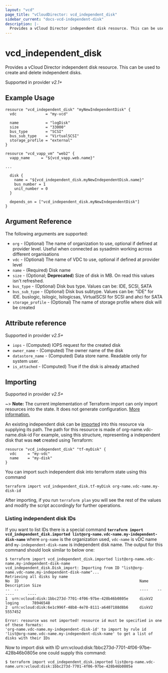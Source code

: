 ```yaml
---
layout: "vcd"
page_title: "vCloudDirector: vcd_independent_disk"
sidebar_current: "docs-vcd-independent-disk"
description: |-
  Provides a vCloud Director independent disk resource. This can be used to create and delete independent disks.
---
```


# vcd\_independent\_disk

Provides a vCloud Director independent disk resource. This can be used to create and delete independent disks.

Supported in provider *v2.1+*

## Example Usage

```
resource "vcd_independent_disk" "myNewIndependentDisk" {  
  vdc             = "my-vcd"
  
  name            = "logDisk"
  size            = "33000"
  bus_type        = "SCSI"
  bus_sub_type    = "VirtualSCSI"
  storage_profile = "external"
}

resource "vcd_vapp_vm" "web2" {
  vapp_name     = "${vcd_vapp.web.name}"

...
  
  disk {
    name = "${vcd_independent_disk.myNewIndependentDisk.name}"
    bus_number = 1
    unit_number = 0
  }

  depends_on = ["vcd_independent_disk.myNewIndependentDisk"]
}
```

## Argument Reference

The following arguments are supported:

* `org` - (Optional) The name of organization to use, optional if defined at provider level. Useful when connected as sysadmin working across different organisations
* `vdc` - (Optional) The name of VDC to use, optional if defined at provider level
* `name` - (Required) Disk name
* `size` - (Optional; **Deprecated**) Size of disk in MB. On read this values isn't refreshed.
* `bus_type` - (Optional) Disk bus type. Values can be: IDE, SCSI, SATA 
* `bus_sub_type` - (Optional) Disk bus subtype. Values can be: "IDE" for IDE. buslogic, lsilogic, lsilogicsas, VirtualSCSI for SCSI and ahci for SATA
* `storage_profile` - (Optional) The name of storage profile where disk will be created

## Attribute reference

Supported in provider *v2.5+*

* `iops` - (Computed) IOPS request for the created disk
* `owner_name` - (Computed) The owner name of the disk
* `datastore_name` - (Computed) Data store name. Readable only for system user.
* `is_attached` - (Computed) True if the disk is already attached

## Importing

Supported in provider *v2.5+*

~> **Note:** The current implementation of Terraform import can only import resources into the state. It does not generate
configuration. [More information.][docs-import]

An existing independent disk can be [imported][docs-import] into this resource via supplying its path.
The path for this resource is made of org-name.vdc-name.disk-id
For example, using this structure, representing a independent disk that was **not** created using Terraform:

```hcl
resource "vcd_independent_disk" "tf-myDisk" {
  vdc     = "my-vdc"
  name    = "my-disk"
}
```

You can import such independent disk into terraform state using this command

```
terraform import vcd_independent_disk.tf-myDisk org-name.vdc-name.my-disk-id
```

[docs-import]:https://www.terraform.io/docs/import/

After importing, if you run `terraform plan` you will see the rest of the values and modify the script accordingly for
further operations.

### Listing independent disk IDs

If you want to list IDs there is a special command **`terraform import vcd_independent_disk.imported list@org-name.vdc-name.my-independent-disk-name`**
where `org-name` is the organization used, `vdc-name` is vDC name and `my-independent-disk-name`
is independent disk name. The output for this command should look similar to below one:

```shell
$ terraform import vcd_independent_disk.imported list@org-name.vdc-name.my-independent-disk-name
vcd_independent_disk.Disk_import: Importing from ID "list@org-name.vdc-name.my-independent-disk-name"...
Retrieving all disks by name
No  ID                                                      Name    Description Size
--  --                                                      ----    ------      ----
1  urn:vcloud:disk:1bbc273d-7701-4f06-97be-428b46b0805e     diskV2  loging      78946548
2  urn:vcloud:disk:6e1c996f-48b8-4e78-8111-a6407188d8b6     diskV2              5557452

Error: resource was not imported! resource id must be specified in one of these formats:
'org-name.vdc-name.my-independent-disk-id' to import by rule id
'list@org-name.vdc-name.my-independent-disk-name' to get a list of disks with their IDs
```

Now to import disk with ID urn:vcloud:disk:1bbc273d-7701-4f06-97be-428b46b0805e one could supply this command:

```shell
$ terraform import vcd_independent_disk.imported list@org-name.vdc-name.urn:vcloud:disk:1bbc273d-7701-4f06-97be-428b46b0805e
```